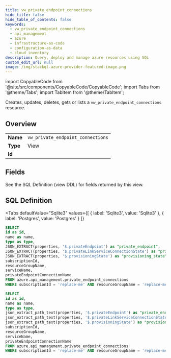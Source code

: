```yaml
--- 
title: vw_private_endpoint_connections
hide_title: false
hide_table_of_contents: false
keywords:
  - vw_private_endpoint_connections
  - api_management
  - azure
  - infrastructure-as-code
  - configuration-as-data
  - cloud inventory
description: Query, deploy and manage azure resources using SQL
custom_edit_url: null
image: /img/stackql-azure-provider-featured-image.png
---
```


import CopyableCode from '@site/src/components/CopyableCode/CopyableCode';
import Tabs from '@theme/Tabs';
import TabItem from '@theme/TabItem';

Creates, updates, deletes, gets or lists a <code>vw_private_endpoint_connections</code> resource.

## Overview
<table><tbody>
<tr><td><b>Name</b></td><td><code>vw_private_endpoint_connections</code></td></tr>
<tr><td><b>Type</b></td><td>View</td></tr>
<tr><td><b>Id</b></td><td><CopyableCode code="azure.api_management.vw_private_endpoint_connections" /></td></tr>
</tbody></table>

## Fields

See the SQL Definition (view DDL) for fields returned by this view.

## SQL Definition

<Tabs
defaultValue="Sqlite3"
values={[
{ label: 'Sqlite3', value: 'Sqlite3' },
{ label: 'Postgres', value: 'Postgres' }
]}
>
<TabItem value="Sqlite3">

```sql
SELECT
id as id,
name as name,
type as type,
JSON_EXTRACT(properties, '$.privateEndpoint') as "private_endpoint",
JSON_EXTRACT(properties, '$.privateLinkServiceConnectionState') as "private_link_service_connection_state",
JSON_EXTRACT(properties, '$.provisioningState') as "provisioning_state",
subscriptionId,
resourceGroupName,
serviceName,
privateEndpointConnectionName
FROM azure.api_management.private_endpoint_connections
WHERE subscriptionId = 'replace-me' AND resourceGroupName = 'replace-me' AND serviceName = 'replace-me';
```

</TabItem>
<TabItem value="Postgres">

```sql
SELECT
id as id,
name as name,
type as type,
json_extract_path_text(properties, '$.privateEndpoint') as "private_endpoint",
json_extract_path_text(properties, '$.privateLinkServiceConnectionState') as "private_link_service_connection_state",
json_extract_path_text(properties, '$.provisioningState') as "provisioning_state",
subscriptionId,
resourceGroupName,
serviceName,
privateEndpointConnectionName
FROM azure.api_management.private_endpoint_connections
WHERE subscriptionId = 'replace-me' AND resourceGroupName = 'replace-me' AND serviceName = 'replace-me';
```

</TabItem>
</Tabs>
